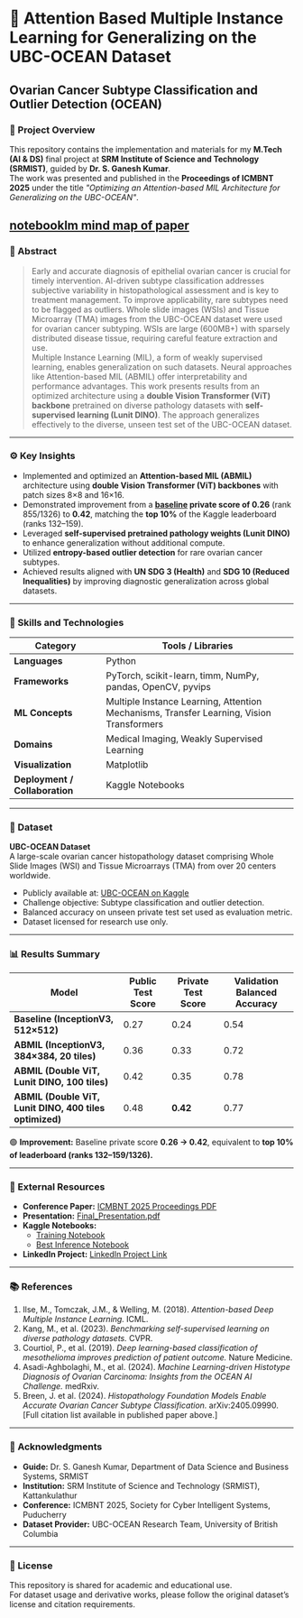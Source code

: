 # 🧠 Attention Based Multiple Instance Learning for Generalizing on the UBC-OCEAN Dataset
## Ovarian Cancer Subtype Classification and Outlier Detection (OCEAN)

### 📍 Project Overview
This repository contains the implementation and materials for my **M.Tech (AI & DS)** final project at **SRM Institute of Science and Technology (SRMIST)**, guided by **Dr. S. Ganesh Kumar**.  
The work was presented and published in the **Proceedings of ICMBNT 2025** under the title *"Optimizing an Attention-based MIL Architecture for Generalizing on the UBC-OCEAN"*.

[notebooklm mind map of paper](presentation/ubc-ocean-abmil.png)
---

### 🧩 Abstract
> Early and accurate diagnosis of epithelial ovarian cancer is crucial for timely intervention. AI-driven subtype classification addresses subjective variability in histopathological assessment and is key to treatment management. To improve applicability, rare subtypes need to be flagged as outliers. Whole slide images (WSIs) and Tissue Microarray (TMA) images from the UBC-OCEAN dataset were used for ovarian cancer subtyping. WSIs are large (600MB+) with sparsely distributed disease tissue, requiring careful feature extraction and use.  
> Multiple Instance Learning (MIL), a form of weakly supervised learning, enables generalization on such datasets. Neural approaches like Attention-based MIL (ABMIL) offer interpretability and performance advantages. This work presents results from an optimized architecture using a **double Vision Transformer (ViT) backbone** pretrained on diverse pathology datasets with **self-supervised learning (Lunit DINO)**. The approach generalizes effectively to the diverse, unseen test set of the UBC-OCEAN dataset.

---

### ⚙️ Key Insights
- Implemented and optimized an **Attention-based MIL (ABMIL)** architecture using **double Vision Transformer (ViT) backbones** with patch sizes 8×8 and 16×16.  
- Demonstrated improvement from a **[baseline](https://www.kaggle.com/code/skarthikguruswamy/inceptionv3-tl-classifier) private score of 0.26** (rank 855/1326) to **0.42**, matching the **top 10%** of the Kaggle leaderboard (ranks 132–159).  
- Leveraged **self-supervised pretrained pathology weights (Lunit DINO)** to enhance generalization without additional compute.  
- Utilized **entropy-based outlier detection** for rare ovarian cancer subtypes.  
- Achieved results aligned with **UN SDG 3 (Health)** and **SDG 10 (Reduced Inequalities)** by improving diagnostic generalization across global datasets.

---

### 🧰 Skills and Technologies
| Category | Tools / Libraries |
|-----------|------------------|
| **Languages** | Python |
| **Frameworks** | PyTorch, scikit-learn, timm, NumPy, pandas, OpenCV, pyvips |
| **ML Concepts** | Multiple Instance Learning, Attention Mechanisms, Transfer Learning, Vision Transformers |
| **Domains** | Medical Imaging, Weakly Supervised Learning |
| **Visualization** | Matplotlib |
| **Deployment / Collaboration** | Kaggle Notebooks |

---

### 🧪 Dataset
**UBC-OCEAN Dataset**  
A large-scale ovarian cancer histopathology dataset comprising Whole Slide Images (WSI) and Tissue Microarrays (TMA) from over 20 centers worldwide.  
- Publicly available at: [UBC-OCEAN on Kaggle](https://www.kaggle.com/competitions/UBC-OCEAN/data)  
- Challenge objective: Subtype classification and outlier detection.  
- Balanced accuracy on unseen private test set used as evaluation metric.  
- Dataset licensed for research use only.

---

### 📊 Results Summary

| Model | Public Test Score | Private Test Score | Validation Balanced Accuracy |
|--------|------------------|--------------------|------------------------------|
| **Baseline (InceptionV3, 512×512)** | 0.27 | 0.24 | 0.54 |
| **ABMIL (InceptionV3, 384×384, 20 tiles)** | 0.36 | 0.33 | 0.72 |
| **ABMIL (Double ViT, Lunit DINO, 100 tiles)** | 0.42 | 0.35 | 0.78 |
| **ABMIL (Double ViT, Lunit DINO, 400 tiles optimized)** | 0.48 | **0.42** | 0.77 |

🟢 **Improvement:** Baseline private score **0.26 → 0.42**, equivalent to **top 10% of leaderboard (ranks 132–159/1326).**


---

### 🔗 External Resources
- **Conference Paper:** [ICMBNT 2025 Proceedings PDF](paper/ICMBNT25_KarthikGS_DrGanesh_paper.pdf)  
- **Presentation:** [Final_Presentation.pdf](presentation/abmil-ocean-final-ppt.pdf)  
- **Kaggle Notebooks:**  
  - [Training Notebook](https://www.kaggle.com/code/skarthikguruswamy/jan16-inf-attmil-lunit-224-400tiles-29c766)  
  - [Best Inference Notebook](https://www.kaggle.com/code/skarthikguruswamy/fork-of-jan9-train-attmil-lunit-224-400tile-f5dd51)  
- **LinkedIn Project:** [LinkedIn Project Link](https://www.linkedin.com/in/karthikgs/details/projects/)

---

### 📚 References
1. Ilse, M., Tomczak, J.M., & Welling, M. (2018). *Attention-based Deep Multiple Instance Learning.* ICML.  
2. Kang, M., et al. (2023). *Benchmarking self-supervised learning on diverse pathology datasets.* CVPR.  
3. Courtiol, P., et al. (2019). *Deep learning-based classification of mesothelioma improves prediction of patient outcome.* Nature Medicine.  
4. Asadi-Aghbolaghi, M., et al. (2024). *Machine Learning-driven Histotype Diagnosis of Ovarian Carcinoma: Insights from the OCEAN AI Challenge.* medRxiv.  
5. Breen, J. et al. (2024). *Histopathology Foundation Models Enable Accurate Ovarian Cancer Subtype Classification.* arXiv:2405.09990.  
[Full citation list available in published paper above.]

---

### 🙏 Acknowledgments
- **Guide:** Dr. S. Ganesh Kumar, Department of Data Science and Business Systems, SRMIST  
- **Institution:** SRM Institute of Science and Technology (SRMIST), Kattankulathur  
- **Conference:** ICMBNT 2025, Society for Cyber Intelligent Systems, Puducherry  
- **Dataset Provider:** UBC-OCEAN Research Team, University of British Columbia  

---

### 🧾 License
This repository is shared for academic and educational use.  
For dataset usage and derivative works, please follow the original dataset’s license and citation requirements.
